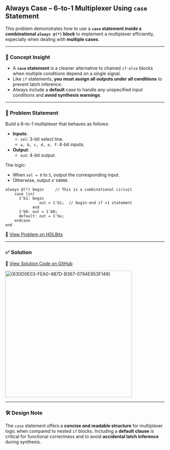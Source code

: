 ## Always Case – 6-to-1 Multiplexer Using `case` Statement

This problem demonstrates how to use a **`case` statement inside a combinational `always @(*)` block** to implement a multiplexer efficiently, especially when dealing with **multiple cases**.

---

### 🧠 Concept Insight  
- A **`case` statement** is a cleaner alternative to chained `if-else` blocks when multiple conditions depend on a single signal.
- Like `if` statements, **you must assign all outputs under all conditions** to prevent latch inference.
- Always include a **default** case to handle any unspecified input conditions and **avoid synthesis warnings**.

---

### 📘 Problem Statement  
Build a 6-to-1 multiplexer that behaves as follows:

- **Inputs**:
  - `sel`: 3-bit select line.
  - `a, b, c, d, e, f`: 4-bit inputs.
- **Output**:
  - `out`: 4-bit output.

The logic:
- When `sel = 0` to `5`, output the corresponding input.
- Otherwise, output `4'b0000`.

```
always @(*) begin     // This is a combinational circuit
    case (in)
      1'b1: begin 
               out = 1'b1;  // begin-end if >1 statement
            end
      1'b0: out = 1'b0;
      default: out = 1'bx;
    endcase
end
```

🔗 [View Problem on HDLBits](https://hdlbits.01xz.net/wiki/Always_case)

---

### ✅ Solution  
📄 [View Solution Code on GitHub](https://github.com/EswarAdithya011/HDLBits/blob/main/Problem%20Sets/2.%20Verilog%20Language/2.4%20Procedures/2.4.5%20Case%20statement/always_case.v)

<img width="400" alt="{630D0E03-FEA0-4B7D-B367-0794E953F148}" src="https://github.com/user-attachments/assets/c67c34dd-c335-4d6f-81c3-653a2fba04e1" />

---

### 🛠 Design Note  
The `case` statement offers a **concise and readable structure** for multiplexer logic when compared to nested `if` blocks. Including a **default clause** is critical for functional correctness and to avoid **accidental latch inference** during synthesis.
